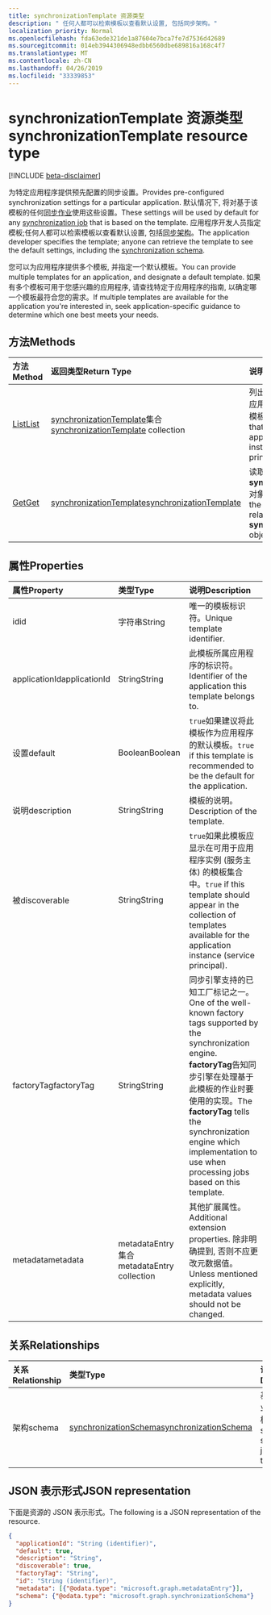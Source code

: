 ```yaml
---
title: synchronizationTemplate 资源类型
description: " 任何人都可以检索模板以查看默认设置, 包括同步架构。"
localization_priority: Normal
ms.openlocfilehash: fda63ede321de1a87604e7bca7fe7d7536d42689
ms.sourcegitcommit: 014eb3944306948edbb6560dbe689816a168c4f7
ms.translationtype: MT
ms.contentlocale: zh-CN
ms.lasthandoff: 04/26/2019
ms.locfileid: "33339853"
---
```

# <a name="synchronizationtemplate-resource-type"></a><span data-ttu-id="ba0b6-103">synchronizationTemplate 资源类型</span><span class="sxs-lookup"><span data-stu-id="ba0b6-103">synchronizationTemplate resource type</span></span>

[!INCLUDE [beta-disclaimer](../../includes/beta-disclaimer.md)]

<span data-ttu-id="ba0b6-104">为特定应用程序提供预先配置的同步设置。</span><span class="sxs-lookup"><span data-stu-id="ba0b6-104">Provides pre-configured synchronization settings for a particular application.</span></span> <span data-ttu-id="ba0b6-105">默认情况下, 将对基于该模板的任何[同步作业](synchronization-synchronizationjob.md)使用这些设置。</span><span class="sxs-lookup"><span data-stu-id="ba0b6-105">These settings will be used by default for any [synchronization job](synchronization-synchronizationjob.md) that is based on the template.</span></span> <span data-ttu-id="ba0b6-106">应用程序开发人员指定模板;任何人都可以检索模板以查看默认设置, 包括[同步架构](synchronization-synchronizationschema.md)。</span><span class="sxs-lookup"><span data-stu-id="ba0b6-106">The application developer specifies the template; anyone can retrieve the template to see the default settings, including the [synchronization schema](synchronization-synchronizationschema.md).</span></span>

<span data-ttu-id="ba0b6-107">您可以为应用程序提供多个模板, 并指定一个默认模板。</span><span class="sxs-lookup"><span data-stu-id="ba0b6-107">You can provide multiple templates for an application, and designate a default template.</span></span> <span data-ttu-id="ba0b6-108">如果有多个模板可用于您感兴趣的应用程序, 请查找特定于应用程序的指南, 以确定哪一个模板最符合您的需求。</span><span class="sxs-lookup"><span data-stu-id="ba0b6-108">If multiple templates are available for the application you're interested in, seek application-specific guidance to determine which one best meets your needs.</span></span>

## <a name="methods"></a><span data-ttu-id="ba0b6-109">方法</span><span class="sxs-lookup"><span data-stu-id="ba0b6-109">Methods</span></span>

| <span data-ttu-id="ba0b6-110">方法</span><span class="sxs-lookup"><span data-stu-id="ba0b6-110">Method</span></span>        | <span data-ttu-id="ba0b6-111">返回类型</span><span class="sxs-lookup"><span data-stu-id="ba0b6-111">Return Type</span></span>               | <span data-ttu-id="ba0b6-112">说明</span><span class="sxs-lookup"><span data-stu-id="ba0b6-112">Description</span></span>                  |
|:--------------|:--------------------------|:-----------------------------|
|[<span data-ttu-id="ba0b6-113">List</span><span class="sxs-lookup"><span data-stu-id="ba0b6-113">List</span></span>](../api/synchronization-synchronizationtemplate-list.md)    |<span data-ttu-id="ba0b6-114">[synchronizationTemplate](synchronization-synchronizationtemplate.md)集合</span><span class="sxs-lookup"><span data-stu-id="ba0b6-114">[synchronizationTemplate](synchronization-synchronizationtemplate.md) collection</span></span>  |<span data-ttu-id="ba0b6-115">列出可用于应用程序实例或应用程序实例 (服务主体) 的模板。</span><span class="sxs-lookup"><span data-stu-id="ba0b6-115">List the templates that are available for an application or application instance (service principal).</span></span>|
|[<span data-ttu-id="ba0b6-116">Get</span><span class="sxs-lookup"><span data-stu-id="ba0b6-116">Get</span></span>](../api/synchronization-synchronizationtemplate-get.md)      |[<span data-ttu-id="ba0b6-117">synchronizationTemplate</span><span class="sxs-lookup"><span data-stu-id="ba0b6-117">synchronizationTemplate</span></span>](synchronization-synchronizationtemplate.md)   |<span data-ttu-id="ba0b6-118">读取**synchronizationTemplate**对象的属性和关系。</span><span class="sxs-lookup"><span data-stu-id="ba0b6-118">Read the properties and relationships of the **synchronizationTemplate** object.</span></span>|
<!-- 
|[Create](../api/synchronization-synchronizationtemplate-post.md) |[synchronizationTemplate](synchronization-synchronizationtemplate.md)   |Create a new template for an application.|
|[Update](../api/synchronization-synchronizationtemplate-put.md)   |[synchronizationTemplate](synchronization-synchronizationtemplate.md)   |Update the template.| 
-->

## <a name="properties"></a><span data-ttu-id="ba0b6-119">属性</span><span class="sxs-lookup"><span data-stu-id="ba0b6-119">Properties</span></span>

| <span data-ttu-id="ba0b6-120">属性</span><span class="sxs-lookup"><span data-stu-id="ba0b6-120">Property</span></span>      | <span data-ttu-id="ba0b6-121">类型</span><span class="sxs-lookup"><span data-stu-id="ba0b6-121">Type</span></span>                      | <span data-ttu-id="ba0b6-122">说明</span><span class="sxs-lookup"><span data-stu-id="ba0b6-122">Description</span></span>                  |
|:--------------|:--------------------------|:-----------------------------|
|<span data-ttu-id="ba0b6-123">id</span><span class="sxs-lookup"><span data-stu-id="ba0b6-123">id</span></span>             |<span data-ttu-id="ba0b6-124">字符串</span><span class="sxs-lookup"><span data-stu-id="ba0b6-124">String</span></span>                     |<span data-ttu-id="ba0b6-125">唯一的模板标识符。</span><span class="sxs-lookup"><span data-stu-id="ba0b6-125">Unique template identifier.</span></span>|
|<span data-ttu-id="ba0b6-126">applicationId</span><span class="sxs-lookup"><span data-stu-id="ba0b6-126">applicationId</span></span>  |<span data-ttu-id="ba0b6-127">String</span><span class="sxs-lookup"><span data-stu-id="ba0b6-127">String</span></span>                     |<span data-ttu-id="ba0b6-128">此模板所属应用程序的标识符。</span><span class="sxs-lookup"><span data-stu-id="ba0b6-128">Identifier of the application this template belongs to.</span></span>|
|<span data-ttu-id="ba0b6-129">设置</span><span class="sxs-lookup"><span data-stu-id="ba0b6-129">default</span></span>        |<span data-ttu-id="ba0b6-130">Boolean</span><span class="sxs-lookup"><span data-stu-id="ba0b6-130">Boolean</span></span>                    |<span data-ttu-id="ba0b6-131">`true`如果建议将此模板作为应用程序的默认模板。</span><span class="sxs-lookup"><span data-stu-id="ba0b6-131">`true` if this template is recommended to be the default for the application.</span></span>|
|<span data-ttu-id="ba0b6-132">说明</span><span class="sxs-lookup"><span data-stu-id="ba0b6-132">description</span></span>    |<span data-ttu-id="ba0b6-133">String</span><span class="sxs-lookup"><span data-stu-id="ba0b6-133">String</span></span>                     |<span data-ttu-id="ba0b6-134">模板的说明。</span><span class="sxs-lookup"><span data-stu-id="ba0b6-134">Description of the template.</span></span>|
|<span data-ttu-id="ba0b6-135">被</span><span class="sxs-lookup"><span data-stu-id="ba0b6-135">discoverable</span></span>   |<span data-ttu-id="ba0b6-136">String</span><span class="sxs-lookup"><span data-stu-id="ba0b6-136">String</span></span>                     |<span data-ttu-id="ba0b6-137">`true`如果此模板应显示在可用于应用程序实例 (服务主体) 的模板集合中。</span><span class="sxs-lookup"><span data-stu-id="ba0b6-137">`true` if this template should appear in the collection of templates available for the application instance (service principal).</span></span>|
|<span data-ttu-id="ba0b6-138">factoryTag</span><span class="sxs-lookup"><span data-stu-id="ba0b6-138">factoryTag</span></span>     |<span data-ttu-id="ba0b6-139">String</span><span class="sxs-lookup"><span data-stu-id="ba0b6-139">String</span></span>                     |<span data-ttu-id="ba0b6-140">同步引擎支持的已知工厂标记之一。</span><span class="sxs-lookup"><span data-stu-id="ba0b6-140">One of the well-known factory tags supported by the synchronization engine.</span></span> <span data-ttu-id="ba0b6-141">**factoryTag**告知同步引擎在处理基于此模板的作业时要使用的实现。</span><span class="sxs-lookup"><span data-stu-id="ba0b6-141">The **factoryTag** tells the synchronization engine which implementation to use when processing jobs based on this template.</span></span>|
|<span data-ttu-id="ba0b6-142">metadata</span><span class="sxs-lookup"><span data-stu-id="ba0b6-142">metadata</span></span>       |<span data-ttu-id="ba0b6-143">metadataEntry 集合</span><span class="sxs-lookup"><span data-stu-id="ba0b6-143">metadataEntry collection</span></span>   |<span data-ttu-id="ba0b6-144">其他扩展属性。</span><span class="sxs-lookup"><span data-stu-id="ba0b6-144">Additional extension properties.</span></span> <span data-ttu-id="ba0b6-145">除非明确提到, 否则不应更改元数据值。</span><span class="sxs-lookup"><span data-stu-id="ba0b6-145">Unless mentioned explicitly, metadata values should not be changed.</span></span>|

## <a name="relationships"></a><span data-ttu-id="ba0b6-146">关系</span><span class="sxs-lookup"><span data-stu-id="ba0b6-146">Relationships</span></span>
| <span data-ttu-id="ba0b6-147">关系</span><span class="sxs-lookup"><span data-stu-id="ba0b6-147">Relationship</span></span>      | <span data-ttu-id="ba0b6-148">类型</span><span class="sxs-lookup"><span data-stu-id="ba0b6-148">Type</span></span>      |<span data-ttu-id="ba0b6-149">说明</span><span class="sxs-lookup"><span data-stu-id="ba0b6-149">Description</span></span>|
|:------------------|:----------|:----------|
|<span data-ttu-id="ba0b6-150">架构</span><span class="sxs-lookup"><span data-stu-id="ba0b6-150">schema</span></span>             |[<span data-ttu-id="ba0b6-151">synchronizationSchema</span><span class="sxs-lookup"><span data-stu-id="ba0b6-151">synchronizationSchema</span></span>](synchronization-synchronizationschema.md)     |<span data-ttu-id="ba0b6-152">基于此模板的作业的默认同步架构。</span><span class="sxs-lookup"><span data-stu-id="ba0b6-152">Default synchronization schema for the jobs based on this template.</span></span>|

## <a name="json-representation"></a><span data-ttu-id="ba0b6-153">JSON 表示形式</span><span class="sxs-lookup"><span data-stu-id="ba0b6-153">JSON representation</span></span>

<span data-ttu-id="ba0b6-154">下面是资源的 JSON 表示形式。</span><span class="sxs-lookup"><span data-stu-id="ba0b6-154">The following is a JSON representation of the resource.</span></span>

<!-- {
  "blockType": "resource",
  "optionalProperties": [

  ],
  "keyProperty": "id",
  "@odata.type": "microsoft.graph.synchronizationTemplate"
}-->

```json
{
  "applicationId": "String (identifier)",
  "default": true,
  "description": "String",
  "discoverable": true,
  "factoryTag": "String",
  "id": "String (identifier)",
  "metadata": [{"@odata.type": "microsoft.graph.metadataEntry"}],
  "schema": {"@odata.type": "microsoft.graph.synchronizationSchema"}
}

```

<!-- uuid: 8fcb5dbc-d5aa-4681-8e31-b001d5168d79
2015-10-25 14:57:30 UTC -->
<!--
{
  "type": "#page.annotation",
  "description": "synchronizationTemplate resource",
  "keywords": "",
  "section": "documentation",
  "tocPath": "",
  "suppressions": []
}
-->

